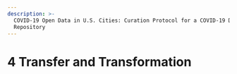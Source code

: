 ```yaml
---
description: >-
  COVID-19 Open Data in U.S. Cities: Curation Protocol for a COVID-19 Data
  Repository
---
```


# 4 Transfer and Transformation


